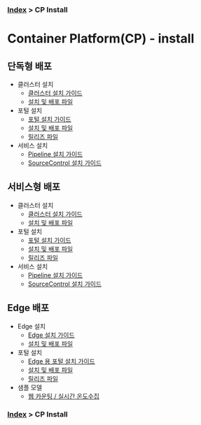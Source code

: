 ### [Index](https://github.com/PaaS-TA/Guide) > CP Install
# Container Platform(CP) - install

## 단독형 배포   
- 클러스터 설치
  + [클러스터 설치 가이드](https://github.com/PaaS-TA/paas-ta-container-platform/blob/master/install-guide/standalone/paas-ta-container-platform-standalone-deployment-guide-v1.2.md)
  + [설치 및 배포 파일](https://github.com/PaaS-TA/paas-ta-container-platform-deployment/tree/master/standalone)
- 포털 설치
  + [포털 설치 가이드](https://github.com/PaaS-TA/paas-ta-container-platform/blob/master/install-guide/container-platform-portal/paas-ta-container-platform-portal-deployment-standalone-guide-v1.2.md)  
  + [설치 및 배포 파일](https://github.com/PaaS-TA/paas-ta-container-platform-deployment/tree/master/bosh)  
  + [릴리즈 파일](https://github.com/PaaS-TA/paas-ta-container-platform-release/tree/master)
- 서비스 설치
  + [Pipeline 설치 가이드](https://github.com/PaaS-TA/paas-ta-container-platform/blob/master/install-guide/pipeline/paas-ta-container-platform-pipeline-standalone-guide-v1.2.md)
  + [SourceControl 설치 가이드](https://github.com/PaaS-TA/paas-ta-container-platform/blob/master/install-guide/source-control/paas-ta-container-platform-source-control-standalone-guide-v1.2.md)

## 서비스형 배포 
- 클러스터 설치
  + [클러스터 설치 가이드](https://github.com/PaaS-TA/paas-ta-container-platform/blob/master/install-guide/standalone/paas-ta-container-platform-standalone-deployment-guide-v1.2.md)  
  + [설치 및 배포 파일](https://github.com/PaaS-TA/paas-ta-container-platform-deployment/tree/master/standalone)
- 포털 설치
  + [포털 설치 가이드](https://github.com/PaaS-TA/paas-ta-container-platform/blob/master/install-guide/container-platform-portal/paas-ta-container-platform-portal-deployment-service-guide-v1.2.md)
  + [설치 및 배포 파일](https://github.com/PaaS-TA/paas-ta-container-platform-deployment/tree/master/bosh)   
  + [릴리즈 파일](https://github.com/PaaS-TA/paas-ta-container-platform-release/tree/master) 
- 서비스 설치
  + [Pipeline 설치 가이드](https://github.com/PaaS-TA/paas-ta-container-platform/blob/master/install-guide/pipeline/paas-ta-container-platform-pipeline-service-guide-v1.2.md)
  + [SourceControl 설치 가이드](https://github.com/PaaS-TA/paas-ta-container-platform/blob/master/install-guide/source-control/paas-ta-container-platform-source-control-service-guide-v1.2.md)

## Edge 배포
- Edge 설치
  + [Edge 설치 가이드](https://github.com/PaaS-TA/paas-ta-container-platform/blob/master/install-guide/edge/paas-ta-container-platform-edge-deployment-guide-v1.2.md)  
  + [설치 및 배포 파일](https://github.com/PaaS-TA/paas-ta-container-platform-deployment/tree/master/edge)
- 포털 설치
  + [Edge 용 포털 설치 가이드](https://github.com/PaaS-TA/paas-ta-container-platform/blob/master/install-guide/bosh/paas-ta-container-platform-bosh-deployment-edge-guide-v1.0.md)  
  + [설치 및 배포 파일](https://github.com/PaaS-TA/paas-ta-container-platform-deployment/tree/master/bosh)  
  + [릴리즈 파일](https://github.com/PaaS-TA/paas-ta-container-platform-release/tree/master)
- 샘플 모델
  + [웹 카운팅 / 실시간 온도수집](https://github.com/PaaS-TA/paas-ta-container-platform/blob/master/install-guide/edge/paas-ta-container-platform-edge-sample-guide.md)




### [Index](https://github.com/PaaS-TA/Guide) > CP Install